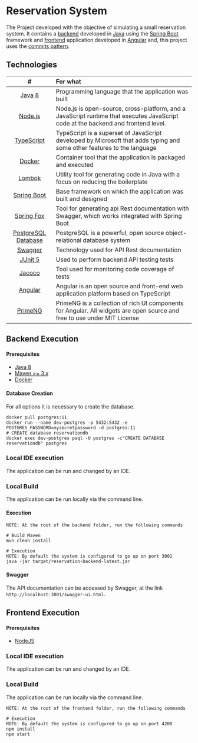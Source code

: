 # Reservation System

The Project developed with the objective of simulating a small reservation system.
It contains a [backend](https://github.com/olimarsantos/reservation-system/tree/main/backend) developed in [Java](https://java.com) using the [Spring Boot](https://spring.io/projects/spring-boot) framework and [frontend](https://github.com/olimarsantos/reservation-system/tree/main/frontend) application developed in [Angular](https://angular.io/) and, this project uses the [commits pattern](https://www.conventionalcommits.org/en/v1.0.0/).

## Technologies

| # | For what |
|:-:|:-|
| [Java 8](https://www.java.com/pt_BR/download/faq/java8.xml) | Programming language that the application was built |
| [Node.js](https://www.java.com/pt_BR/download/faq/java8.xml) | Node.js is open-source, cross-platform, and a JavaScript runtime that executes JavaScript code at the backend and frontend level. |
| [TypeScript](https://www.typescriptlang.org/) | TypeScript is a superset of JavaScript developed by Microsoft that adds typing and some other features to the language |
| [Docker](https://www.docker.com) | Container tool that the application is packaged and executed |
| [Lombok](https://projectlombok.org) | Utility tool for generating code in Java with a focus on reducing the boilerplate |
| [Spring Boot](https://spring.io/projects/spring-boot) | Base framework on which the application was built and designed |
| [Spring Fox](http://springfox.github.io/springfox/) | Tool for generating api Rest documentation with Swagger, which works integrated with Spring Boot |
| [PostgreSQL Database ](https://www.postgresql.org/) | PostgreSQL is a powerful, open source object-relational database system |
| [Swagger](https://swagger.io) | Technology used for API Rest documentation  |
| [JUnit 5](https://junit.org/junit5/) | Used to perform backend API testing tests |
| [Jacoco](https://www.eclemma.org/jacoco/) | Tool used for monitoring code coverage of tests |
| [Angular](https://angular.io/) | Angular is an open source and front-end web application platform based on TypeScript |
| [PrimeNG](https://www.primefaces.org/primeng/) |PrimeNG is a collection of rich UI components for Angular. All widgets are open source and free to use under MIT License

## Backend Execution

#### Prerequisites
- [Java 8](https://www.java.com/pt_BR/download/faq/java8.xml) 
- [Maven >= 3.x](https://maven.apache.org/ref/3.6.3/)
- [Docker](https://www.docker.com/)

#### Database Creation
For all options it is necessary to create the database.
```shell
docker pull postgres:11
docker run --name dev-postgres -p 5432:5432 -e POSTGRES_PASSWORD=mysecretpassword -d postgres:11
# CREATE database reservationdb
docker exec dev-postgres psql -U postgres -c"CREATE DATABASE reservationdb" postgres
```
### Local IDE execution

The application can be run and changed by an IDE.

### Local Build

The application can be run locally via the command line.


#### Execution

```shell
NOTE: At the root of the backend folder, run the following commands

# Build Maven
mvn clean install

# Execution 
NOTE: By default the system is configured to go up on port 3001
java -jar target/reservation-backend-latest.jar
```

#### Swagger

The API documentation can be accessed by Swagger, at the link `http://localhost:3001/swagger-ui.html`.

## Frontend Execution

#### Prerequisites
- [NodeJS](https://nodejs.org/en/) 

### Local IDE execution

The application can be run and changed by an IDE.

### Local Build

The application can be run locally via the command line.

```shell
NOTE: At the root of the frontend folder, run the following commands

# Execution 
NOTE: By default the system is configured to go up on port 4200
npm install
npm start
```
